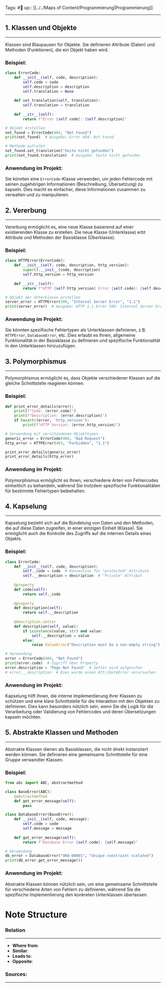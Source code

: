 Tags: #🌿 
up:: [[../../Maps of Content/Programmierung|Programmierung]]

---


## 1. Klassen und Objekte
---
Klassen sind Blaupausen für Objekte. Sie definieren Attribute (Daten) und Methoden (Funktionen), die ein Objekt haben wird.

### Beispiel:

```python
class ErrorCode:
    def __init__(self, code, description):
        self.code = code
        self.description = description
        self.translation = None
    
    def set_translation(self, translation):
        self.translation = translation
    
    def __str__(self):
        return f"Error {self.code}: {self.description}"

# Objekt erstellen
not_found = ErrorCode(404, "Not Found")
print(not_found)  # Ausgabe: Error 404: Not Found

# Methode aufrufen
not_found.set_translation("Seite nicht gefunden")
print(not_found.translation)  # Ausgabe: Seite nicht gefunden
```

### Anwendung im Projekt:
Sie könnten eine `ErrorCode`-Klasse verwenden, um jeden Fehlercode mit seinen zugehörigen Informationen (Beschreibung, Übersetzung) zu kapseln. Dies macht es einfacher, diese Informationen zusammen zu verwalten und zu manipulieren.

## 2. Vererbung
---
Vererbung ermöglicht es, eine neue Klasse basierend auf einer existierenden Klasse zu erstellen. Die neue Klasse (Unterklasse) erbt Attribute und Methoden der Basisklasse (Überklasse).

### Beispiel:

```python
class HTTPError(ErrorCode):
    def __init__(self, code, description, http_version):
        super().__init__(code, description)
        self.http_version = http_version
    
    def __str__(self):
        return f"HTTP {self.http_version} Error {self.code}: {self.description}"

# Objekt der Unterklasse erstellen
server_error = HTTPError(500, "Internal Server Error", "1.1")
print(server_error)  # Ausgabe: HTTP 1.1 Error 500: Internal Server Error
```

### Anwendung im Projekt:
Sie könnten spezifische Fehlertypen als Unterklassen definieren, z.B. `HTTPError`, `DatabaseError`, etc. Dies erlaubt es Ihnen, allgemeine Funktionalität in der Basisklasse zu definieren und spezifische Funktionalität in den Unterklassen hinzuzufügen.

## 3. Polymorphismus
---
Polymorphismus ermöglicht es, dass Objekte verschiedener Klassen auf die gleiche Schnittstelle reagieren können.

### Beispiel:

```python
def print_error_details(error):
    print(f"Code: {error.code}")
    print(f"Description: {error.description}")
    if hasattr(error, 'http_version'):
        print(f"HTTP Version: {error.http_version}")

# Verwendung mit verschiedenen Objekttypen
generic_error = ErrorCode(400, "Bad Request")
http_error = HTTPError(403, "Forbidden", "1.1")

print_error_details(generic_error)
print_error_details(http_error)
```

### Anwendung im Projekt:
Polymorphismus ermöglicht es Ihnen, verschiedene Arten von Fehlercodes einheitlich zu behandeln, während Sie trotzdem spezifische Funktionalitäten für bestimmte Fehlertypen beibehalten.

## 4. Kapselung
---
Kapselung bezieht sich auf die Bündelung von Daten und den Methoden, die auf diese Daten zugreifen, in einer einzigen Einheit (Klasse). Sie ermöglicht auch die Kontrolle des Zugriffs auf die internen Details eines Objekts.

### Beispiel:

```python
class ErrorCode:
    def __init__(self, code, description):
        self._code = code  # Konvention für "protected" Attribute
        self.__description = description  # "Private" Attribut
    
    @property
    def code(self):
        return self._code
    
    @property
    def description(self):
        return self.__description
    
    @description.setter
    def description(self, value):
        if isinstance(value, str) and value:
            self.__description = value
        else:
            raise ValueError("Description must be a non-empty string")

# Verwendung
error = ErrorCode(404, "Not Found")
print(error.code)  # Zugriff über Property
error.description = "Page Not Found"  # Setter wird aufgerufen
# error.__description  # Dies würde einen AttributeError verursachen
```

### Anwendung im Projekt:
Kapselung hilft Ihnen, die interne Implementierung Ihrer Klassen zu schützen und eine klare Schnittstelle für die Interaktion mit den Objekten zu definieren. Dies kann besonders nützlich sein, wenn Sie die Logik für die Verarbeitung oder Validierung von Fehlercodes und deren Übersetzungen kapseln möchten.

## 5. Abstrakte Klassen und Methoden
---
Abstrakte Klassen dienen als Basisklassen, die nicht direkt instanziiert werden können. Sie definieren eine gemeinsame Schnittstelle für eine Gruppe verwandter Klassen.

### Beispiel:

```python
from abc import ABC, abstractmethod

class BaseError(ABC):
    @abstractmethod
    def get_error_message(self):
        pass

class DatabaseError(BaseError):
    def __init__(self, code, message):
        self.code = code
        self.message = message
    
    def get_error_message(self):
        return f"Database Error {self.code}: {self.message}"

# Verwendung
db_error = DatabaseError("ORA-00001", "Unique constraint violated")
print(db_error.get_error_message())
```

### Anwendung im Projekt:
Abstrakte Klassen können nützlich sein, um eine gemeinsame Schnittstelle für verschiedene Arten von Fehlern zu definieren, während Sie die spezifische Implementierung den konkreten Unterklassen überlassen.

# Note Structure
### Relation
---
- **Where from**:  
- **Similar**: 
- **Leads to**: 
- **Opposite**: 

### Sources:
---
